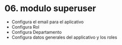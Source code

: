 
# 06. modulo superuser

* Configura el email para el aplicativo
* Configura Rol 
* Configura Departamento
* Configura datos generales del applicativo y los roles
